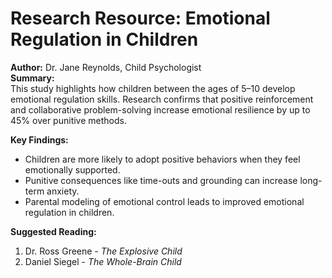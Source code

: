 # Research Resource: Emotional Regulation in Children

**Author:** Dr. Jane Reynolds, Child Psychologist  
**Summary:**  
This study highlights how children between the ages of 5–10 develop emotional regulation skills. Research confirms that positive reinforcement and collaborative problem-solving increase emotional resilience by up to 45% over punitive methods.  

**Key Findings:**  
- Children are more likely to adopt positive behaviors when they feel emotionally supported.  
- Punitive consequences like time-outs and grounding can increase long-term anxiety.  
- Parental modeling of emotional control leads to improved emotional regulation in children.  

**Suggested Reading:**  
1. Dr. Ross Greene - *The Explosive Child*  
2. Daniel Siegel - *The Whole-Brain Child*  
